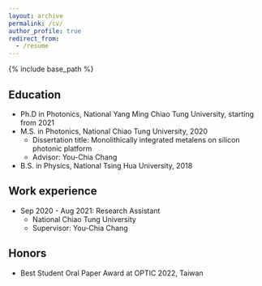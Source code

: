 ```yaml
---
layout: archive
permalink: /cv/
author_profile: true
redirect_from:
  - /resume
---
```


{% include base_path %}

Education
------
* Ph.D in Photonics, National Yang Ming Chiao Tung University, starting from 2021
* M.S. in Photonics, National Chiao Tung University, 2020
  *  Dissertation title: Monolithically integrated metalens on silicon photonic platform
  *  Advisor: You-Chia Chang
* B.S. in Physics, National Tsing Hua University, 2018

Work experience
------
* Sep 2020 - Aug 2021: Research Assistant
  * National Chiao Tung University
  * Supervisor: You-Chia Chang

Honors
------
* Best Student Oral Paper Award at OPTIC 2022, Taiwan
